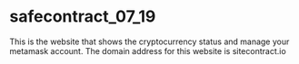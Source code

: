 # safecontract_07_19
This is the website that shows the cryptocurrency status and manage your metamask account.
The domain address for this website is sitecontract.io
